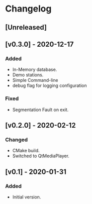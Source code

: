 # Changelog

## [Unreleased]

## [v0.3.0] - 2020-12-17

### Added

* In-Memory database.
* Demo stations.
* Simple Command-line
* debug flag for logging configuration

### Fixed

* Segmentation Fault on exit.

## [v0.2.0] - 2020-02-12

### Changed

* CMake build.
* Switched to QtMediaPlayer.

## [v0.1] - 2020-01-31

### Added

* Initial version.
